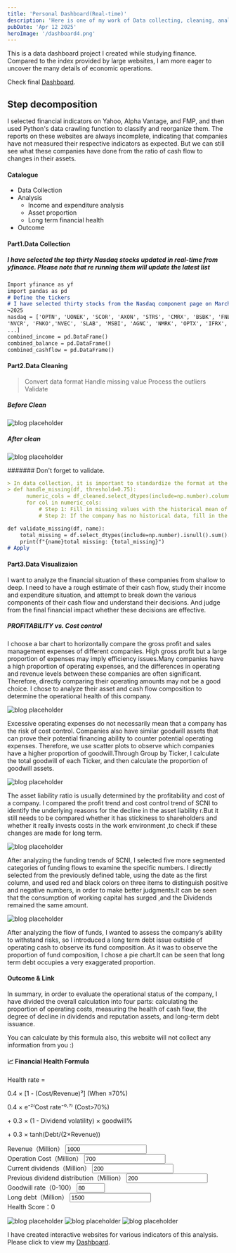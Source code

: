 ```yaml
---
title: 'Personal Dashboard(Real-time)'
description: 'Here is one of my work of Data collecting, cleaning, analyzing, and interactively presenting.'
pubDate: 'Apr 12 2025'
heroImage: '/dashboard4.png'
---
```


This is a data dashboard project I created while studying finance. Compared to the index provided by large websites, I am more eager to uncover the many details of economic operations.

Check final <a href="https://arthur-chen921-data-ds-dl55d4.streamlit.app/">Dashboard</a>.

## Step decomposition

I selected financial indicators on Yahoo, Alpha Vantage, and FMP, and then used Python's data crawling function to classify and reorganize them.
The reports on these websites are always incomplete, indicating that companies have not measured their respective indicators as expected. But we can still see what these companies have done from the ratio of cash flow to changes in their assets.

#### Catalogue
- Data Collection
- Analysis
  - Income and expenditure analysis
  - Asset proportion
  - Long term financial health
- Outcome

#### Part1.Data Collection

##### I have selected the top thirty Nasdaq stocks updated in real-time from yfinance. Please note that re running them will update the latest list

```markdown
Import yfinance as yf
import pandas as pd
# Define the tickers
# I have selected thirty stocks from the Nasdaq component page on March 22nd
↪2025
nasdaq = ['OPTN', 'UONEK', 'SCOR', 'AXON', 'STRS', 'CMRX', 'BSBK', 'FNLC',
'NVCR', 'FNKO','NVEC', 'SLAB', 'MSBI', 'AGNC', 'NMRK', 'OPTX', 'IFRX', 'CVCO',
...]
combined_income = pd.DataFrame()
combined_balance = pd.DataFrame()
combined_cashflow = pd.DataFrame()
```
#### Part2.Data Cleaning
> Convert data format
> Handle missing value
> Process the outliers
> Validate

##### Before Clean

![blog placeholder](/yahoo.png)

##### After clean

![blog placeholder](/afterclean.png)


####### Don't forget to validate.

```markdown
> In data collection, it is important to standardize the format at the beginning of the collection process and strictly classify the sources of data reporting
> def handle_missing(df, threshold=0.75):
      numeric_cols = df_cleaned.select_dtypes(include=np.number).columns.tolist()
      for col in numeric_cols:
          # Step 1: Fill in missing values with the historical mean of the same␣
          # Step 2: If the company has no historical data, fill in the entire␣

def validate_missing(df, name):
    total_missing = df.select_dtypes(include=np.number).isnull().sum().sum()
    print(f"{name}total missing: {total_missing}")
# Apply
```


#### Part3.Data Visualizaion


I want to analyze the financial situation of these companies from shallow to deep. I need to have a rough estimate of their cash flow, study their income and expenditure situation, and attempt to break down the various components of their cash flow and understand their decisions. And judge from the final financial impact whether these decisions are effective.


##### PROFITABILITY vs. Cost control

I choose a bar chart to horizontally compare the gross profit and sales management expenses of
different companies. High gross profit but a large proportion of expenses may imply efficiency issues.Many
companies have a high proportion of operating expenses, and the differences in operating
and revenue levels between these companies are often significant. Therefore, directly comparing
their operating amounts may not be a good choice. I chose to analyze their asset and cash flow
composition to determine the operational health of this company.

![blog placeholder](/provscost.png)


Excessive operating expenses do not necessarily mean that a company has the risk of cost control.
Companies also have similar goodwill assets that can prove their potential financing ability to
counter potential operating expenses. Therefore, we use scatter plots to observe which companies
have a higher proportion of goodwill.Through Group by Ticker, I calculate the total goodwill of
each Ticker, and then calculate the proportion of goodwill assets.

![blog placeholder](/scatter.png)

The asset liability ratio is usually determined by the profitability and cost of a company. I compared
the profit trend and cost control trend of SCNI to identify the underlying reasons for the decline
in the asset liability r.But it still needs to be compared whether it has stickiness to shareholders
and whether it really invests costs in the work environment ,to check if these changes are made for
long term.

![blog placeholder](/SCNI1.png)

After analyzing the funding trends of SCNI, I selected five more segmented categories of funding
flows to examine the specific numbers. I directly selected from the previously defined table, using
the date as the first column, and used red and black colors on three items to distinguish positive
and negative numbers, in order to make better judgments.It can be seen that the consumption of
working capital has surged ,and the Dividends remained the same amount.


![blog placeholder](/SCNI.png)

After analyzing the flow of funds, I wanted to assess the company’s ability to withstand risks, so
I introduced a long term debt issue outside of operating cash to observe its fund composition. As it was to observe the proportion of fund composition, I chose a pie chart.It can be seen that long
term debt occupies a very exaggerated proportion.


#### Outcome & Link

In summary, in order to evaluate the operational status of the company, I have divided the overall calculation into four parts: calculating the proportion of operating costs, measuring the health of cash flow, the degree of decline in dividends and reputation assets, and long-term debt issuance.

You can calculate by this formula also, this website will not collect any information from you :)

<body>
    <!-- 公式展示区 -->
    <div class="formula-card">
        <h4>📈 Financial Health Formula </h4>
        <div class="formula-code">
            <p>Health rate = </p>
            <p>0.4 × [1 - (Cost/Revenue)²] (When ≤70%)</p>
            <p>0.4 × e⁻²⁽Cost rate⁻⁰⋅⁷⁾ (Cost>70%)</p>
            <p>+ 0.3 × (1 - Dividend volatility) × goodwill%</p>
            <p>+ 0.3 × tanh(Debt/(2×Revenue))</p>
        </div>
    </div>
    <div class="calculator">
        <div class="input-grid">
            <div>
                <label>Revenue（Million）</label>
                <input type="number" id="revenue" value="1000" step="100">
            </div>
            <div>
                <label>Operation Cost（Million）</label>
                <input type="number" id="opCost" value="700" step="50">
            </div>
            <div>
                <label>Current dividends（Million）</label>
                <input type="number" id="dividend" value="200" step="10">
            </div>
            <div>
                <label>Previous dividend distribution（Million）</label>
                <input type="number" id="dividendPrev" value="200" step="10">
            </div>
            <div>
                <label>Goodwill rate（0-100）</label>
                <input type="number" id="reputation" value="80" min="0" max="100">
            </div>
            <div>
                <label>Long debt（Million）</label>
                <input type="number" id="longDebt" value="1500" step="100">
            </div>
        </div>
        <div class="score-gauge">
            <div class="gauge-fill" style="--score: 0"></div>
            <div class="score-label">Health Score：<span id="finalScore">0</span></div>
        </div>
    </div>
    <script>
    class FinanceCalculator {
        constructor() {
            this.inputs = [
                'revenue', 'opCost', 'dividend', 
                'dividendPrev', 'reputation', 'longDebt'
            ];
            this.init();
        }
        init() {
            // 绑定事件监听
            this.inputs.forEach(id => {
                document.getElementById(id).addEventListener('input', () => this.update());
            });
            this.update(); // 初始计算
        }
        getValue(id) {
            const el = document.getElementById(id);
            return el.value ? parseFloat(el.value) : 0;
        }
        update() {
            // 获取输入值
            const [R, C, D, Dp, A, L] = this.inputs.map(id => this.getValue(id));
            // 计算各因子
            const costRatio = C / R;
            const costFactor = this.calcCostFactor(costRatio);
            const reputationFactor = this.calcReputation(D, Dp, A);
            const debtFactor = this.calcDebt(L, R);
            // 总评分
            const total = (costFactor + reputationFactor + debtFactor) * 100;
            this.display(total);
        }
        calcCostFactor(ratio) {
            return ratio <= 0.7 ? 
                0.4 * (1 - Math.pow(ratio, 2)) : 
                0.4 * Math.exp(-2 * (ratio - 0.7));
        }
        calcReputation(D, Dp, A) {
            const delta = Dp ? Math.abs((D - Dp) / Dp) : 0;
            return 0.3 * (1 - delta) * (A / 100);
        }
        calcDebt(L, R) {
            return 0.3 * Math.tanh(L / (2 * R));
        }
        display(score) {
            // 更新仪表盘
            document.documentElement.style.setProperty('--score', Math.min(score, 100));
            document.getElementById('finalScore').textContent = score.toFixed(1);
        }
    }
    // 初始化计算器
    new FinanceCalculator();
    </script>
</body>

![blog placeholder](/dashboard1.png)
![blog placeholder](/dashboard2.png)
![blog placeholder](/dashboard3.png)

I have created interactive websites for various indicators of this analysis. Please click to view my <a href="https://arthur-chen921-data-ds-dl55d4.streamlit.app/">Dashboard</a>.
